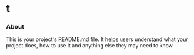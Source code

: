 t
=

### About

This is your project's README.md file. It helps users understand what your
project does, how to use it and anything else they may need to know.